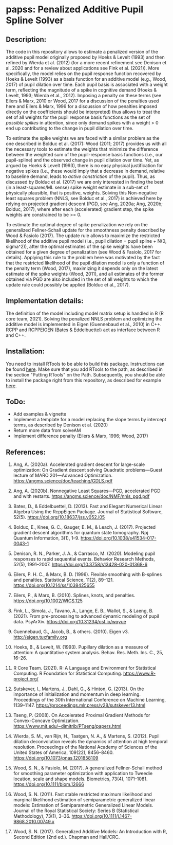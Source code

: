 # papss: Penalized Additive Pupil Spline Solver

## Description:
The code in this repository allows to estimate a penalized version of the additive pupil model originally proposed by Hoeks & Levelt (1993) and then refined by Wierda et al. (2012) (for a more recent refinement see Denison et al. 2020 and for a review about applications see Fink et al. (2021)). More specifically, the model relies on the pupil response function recovered by Hoeks & Levelt (1993) as a basis function for an additive model (e.g., Wood, 2017) of pupil dilation over time. Each pupil basis is associated with a weight term, reflecting the magnitude of a spike in cognitive demand (Hoeks & Levelt, 1993; Wierda et al., 2012). Imposing a penalty on these terms (see Eilers & Marx, 2010 or Wood, 2017 for a discussion of the penalties used here and Eilers & Marx, 1996 for a discussion of how penalties imposed directly on the coefficients should be interpreted) thus allows to treat the set of all weights for the pupil response basis functions as the set of *possible spikes* in attention, since only demand spikes with a weight > 0 end up contributing to the change in pupil dilation over time.

To estimate the spike weights we are faced with a similar problem as the one described in Bolduc et al. (2017): Wood (2011; 2017) provides us with all the necessary tools to estimate the weights that minimize the difference between the weighted sum of the pupil-response basis functions (i.e., our pupil-spline) and the observed change in pupil dilation over time. Yet, as argued by Hoeks & Levelt (1993), there is no easy physical justification for negative spikes (i.e., these would imply that a decrease in demand, relative to baseline demand, leads to *active constriction* of the pupil). Thus, as discussed by Bolduc et al. (2017) we are only interested in finding the best (in a least-squares/ML sense) spike weight estimate in a sub-set of physically plausible, that is positive, weights. Solving this Non-negative least squares problem (NNLS, see Bolduc et al., 2017) is achieved here by relying on projected gradient descent (PGD, see Ang, 2020a; Ang, 2020b; Bolduc, 2017), where after each (accelerated) gradient step, the spike weights are constrained to be >= 0.

To estimate the optimal degree of spike penalization we rely on the generalized Fellner-Schall update for the smoothness penalty described by Wood & Fasiolo (2017). The update rule allows to maximize the restricted likelihood of the additive pupil model (i.e., pupil dilation = pupil spline + N(0, sigma^2)), after the optimal estimates of the spike weights have been obtained for a given degree of penalization (see Wood & Fasiolo, 2017 for details). Applying this rule to the problem here was motivated by the fact that the restricted likelihood of the pupil dilation model is only a function of the penalty term (Wood, 2017), maximizing it depends only on the latest estimate of the spike weights (Wood, 2011), and all estimates of the former obtained via PGD are also included in the set of all weights to which the update rule could possibly be applied (Bolduc et al., 2017).

## Implementation details:
The definition of the model including model matrix setup is handled in R (R core team, 2021). Solving the penalized NNLS problem and optimizing the additive model is implemented in Eigen (Guennebaud et al., 2010) in C++. RCPP and RCPPEIGEN  (Bates & Eddelbuettel) act as interface between R and C++. 

## Installation:
You need to install RTools to be able to build this package. Instructions can be found [here](https://cran.r-project.org/bin/windows/Rtools/rtools40.html). Make sure that you add RTools to the path, as described in the section "Putting RTools" on the Path. Subsequently, you should be able to install the package right from this repository, as described for example [here](https://cran.r-project.org/web/packages/githubinstall/vignettes/githubinstall.html).

## ToDo:
- Add examples & vignette
- Implement a template for a model replacing the slope terms by intercept terms, as described by Denison et al. (2020)
- Return more data from solveAM
- Implement difference penalty (Eilers & Marx, 1996; Wood, 2017)

## References:

1. Ang, A. (2020a). Accelerated gradient descent for large-scale optimization: On Gradient descent solving Quadratic problems—Guest lecture of MARO 201—Advanced Optimization. https://angms.science/doc/teaching/GDLS.pdf

2. Ang, A. (2020b). Nonnegative Least Squares—PGD, accelerated PGD and with restarts. https://angms.science/doc/NMF/nnls_pgd.pdf

3. Bates, D., & Eddelbuettel, D. (2013). Fast and Elegant Numerical Linear Algebra Using the RcppEigen Package. Journal of Statistical Software, 52(5). https://doi.org/10.18637/jss.v052.i05

4. Bolduc, E., Knee, G. C., Gauger, E. M., & Leach, J. (2017). Projected gradient descent algorithms for quantum state tomography. Npj Quantum Information, 3(1), 1–9. https://doi.org/10.1038/s41534-017-0043-1

5. Denison, R. N., Parker, J. A., & Carrasco, M. (2020). Modeling pupil responses to rapid sequential events. Behavior Research Methods, 52(5), 1991–2007. https://doi.org/10.3758/s13428-020-01368-6

6. Eilers, P. H. C., & Marx, B. D. (1996). Flexible smoothing with B-splines and penalties. Statistical Science, 11(2), 89–121. https://doi.org/10.1214/ss/1038425655

7. Eilers, P., & Marx, B. (2010). Splines, knots, and penalties. https://doi.org/10.1002/WICS.125

8. Fink, L., Simola, J., Tavano, A., Lange, E. B., Wallot, S., & Laeng, B. (2021). From pre-processing to advanced dynamic modeling of pupil data. PsyArXiv. https://doi.org/10.31234/osf.io/wqvue

9. Guennebaud, G., Jacob, B., & others. (2010). Eigen v3. http://eigen.tuxfamily.org

10. Hoeks, B., & Levelt, W. (1993). Pupillary dilation as a measure of attention: A quantitative system analysis. Behav. Res. Meth. Ins. C., 25, 16–26.

11. R Core Team. (2021). R: A Language and Environment for Statistical Computing. R Foundation for Statistical Computing. https://www.R-project.org/

12. Sutskever, I., Martens, J., Dahl, G., & Hinton, G. (2013). On the importance of initialization and momentum in deep learning. Proceedings of the 30th International Conference on Machine Learning, 1139–1147. https://proceedings.mlr.press/v28/sutskever13.html

13. Tseng, P. (2008). On Accelerated Proximal Gradient Methods for Convex-Concave Optimization. https://www.mit.edu/~dimitrib/PTseng/papers.html

14. Wierda, S. M., van Rijn, H., Taatgen, N. A., & Martens, S. (2012). Pupil dilation deconvolution reveals the dynamics of attention at high temporal resolution. Proceedings of the National Academy of Sciences of the United States of America, 109(22), 8456–8460. https://doi.org/10.1073/pnas.1201858109

15. Wood, S. N., & Fasiolo, M. (2017). A generalized Fellner-Schall method for smoothing parameter optimization with application to Tweedie location, scale and shape models. Biometrics, 73(4), 1071–1081. https://doi.org/10.1111/biom.12666

16. Wood, S. N. (2011). Fast stable restricted maximum likelihood and marginal likelihood estimation of semiparametric generalized linear models: Estimation of Semiparametric Generalized Linear Models. Journal of the Royal Statistical Society: Series B (Statistical Methodology), 73(1), 3–36. https://doi.org/10.1111/j.1467-9868.2010.00749.x

17. Wood, S. N. (2017). Generalized Additive Models: An Introduction with R, Second Edition (2nd ed.). Chapman and Hall/CRC.
